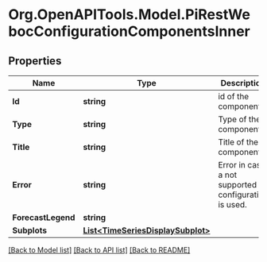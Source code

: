 # Org.OpenAPITools.Model.PiRestWebocConfigurationComponentsInner

## Properties

Name | Type | Description | Notes
------------ | ------------- | ------------- | -------------
**Id** | **string** | id of the component | 
**Type** | **string** | Type of the component | 
**Title** | **string** | Title of the component | [optional] 
**Error** | **string** | Error in case a not supported configuration is used. | [optional] 
**ForecastLegend** | **string** |  | [optional] 
**Subplots** | [**List&lt;TimeSeriesDisplaySubplot&gt;**](TimeSeriesDisplaySubplot.md) |  | [optional] 

[[Back to Model list]](../README.md#documentation-for-models) [[Back to API list]](../README.md#documentation-for-api-endpoints) [[Back to README]](../README.md)

